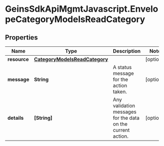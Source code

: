 # GeinsSdkApiMgmtJavascript.EnvelopeCategoryModelsReadCategory

## Properties

Name | Type | Description | Notes
------------ | ------------- | ------------- | -------------
**resource** | [**CategoryModelsReadCategory**](CategoryModelsReadCategory.md) |  | [optional] 
**message** | **String** | A status message for the action taken. | [optional] 
**details** | **[String]** | Any validation messages for the data on the current action. | [optional] 


